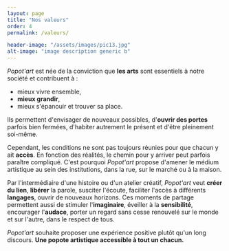 ```yaml
---
layout: page
title: "Nos valeurs"
order: 4
permalink: /valeurs/

header-image: "/assets/images/pic13.jpg"
alt-image: "image description generic b"
---
```


*Popot'art* est née de la conviction que **les arts** sont essentiels à notre société et contribuent à :
* mieux vivre ensemble, 
* **mieux grandir**, 
* mieux s'épanouir et trouver sa place. 

Ils permettent d'envisager de nouveaux possibles, d'**ouvrir des portes** parfois bien fermées, d'habiter autrement le présent et d'être pleinement soi-même.

Cependant, les conditions ne sont pas toujours réunies pour que chacun y ait **accès**.
En fonction des réalités, le chemin pour y arriver peut parfois paraître compliqué. C'est pourquoi *Popot'art* propose d'amener le médium artistique au sein des institutions, dans la
rue, sur le marché ou à la maison.

Par l'intermédiaire d'une histoire ou d'un atelier créatif, *Popot'art* veut **créer du lien**, **libérer** la parole, susciter l'écoute, faciliter l'accès à différents **langages**, ouvrir de nouveaux horizons. 
Ces moments de partage permettent aussi de stimuler l'**imaginaire**, éveiller à la **sensibilité**, encourager l'**audace**, porter un regard sans cesse renouvelé sur le monde et sur l'autre, dans le respect de tous.

*Popot'art* souhaite proposer une expérience positive plutôt qu'un long discours. **Une popote artistique accessible à tout un chacun.**